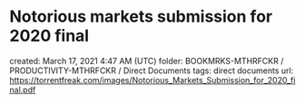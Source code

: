 # Notorious markets submission for 2020 final

created: March 17, 2021 4:47 AM (UTC)
folder: BOOKMRKS-MTHRFCKR / PRODUCTIVITY-MTHRFCKR / Direct Documents
tags: direct documents
url: https://torrentfreak.com/images/Notorious_Markets_Submission_for_2020_final.pdf